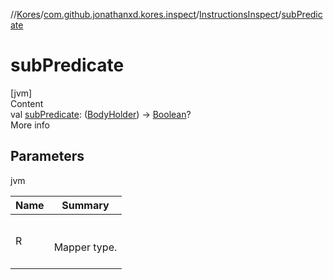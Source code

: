 //[Kores](../../index.md)/[com.github.jonathanxd.kores.inspect](../index.md)/[InstructionsInspect](index.md)/[subPredicate](sub-predicate.md)



# subPredicate  
[jvm]  
Content  
val [subPredicate](sub-predicate.md): ([BodyHolder](../../com.github.jonathanxd.kores.base/-body-holder/index.md)) -> [Boolean](https://kotlinlang.org/api/latest/jvm/stdlib/kotlin/-boolean/index.html)?  
More info  


## Parameters  
  
jvm  
  
|  Name|  Summary| 
|---|---|
| <a name="com.github.jonathanxd.kores.inspect/InstructionsInspect/subPredicate/#/PointingToDeclaration/"></a>R| <a name="com.github.jonathanxd.kores.inspect/InstructionsInspect/subPredicate/#/PointingToDeclaration/"></a><br><br>Mapper type.<br><br>
  
  



